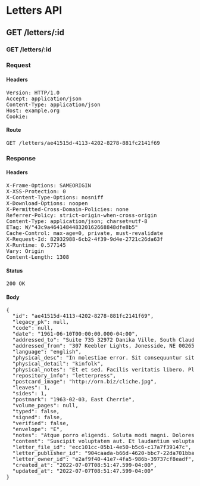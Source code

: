 # Letters API

## GET /letters/:id

### GET /letters/:id
### Request

#### Headers

<pre>Version: HTTP/1.0
Accept: application/json
Content-Type: application/json
Host: example.org
Cookie: </pre>

#### Route

<pre>GET /letters/ae41515d-4113-4202-8278-881fc2141f69</pre>

### Response

#### Headers

<pre>X-Frame-Options: SAMEORIGIN
X-XSS-Protection: 0
X-Content-Type-Options: nosniff
X-Download-Options: noopen
X-Permitted-Cross-Domain-Policies: none
Referrer-Policy: strict-origin-when-cross-origin
Content-Type: application/json; charset=utf-8
ETag: W/&quot;43c9a464148448320162668848dfe8b5&quot;
Cache-Control: max-age=0, private, must-revalidate
X-Request-Id: 82932988-6cb2-4f39-9d4e-2721c26da63f
X-Runtime: 0.577145
Vary: Origin
Content-Length: 1308</pre>

#### Status

<pre>200 OK</pre>

#### Body

<pre>{
  "id": "ae41515d-4113-4202-8278-881fc2141f69",
  "legacy_pk": null,
  "code": null,
  "date": "1961-06-10T00:00:00.000-04:00",
  "addressed_to": "Suite 735 32972 Danika Ville, South Claudio, MS 55975-8671",
  "addressed_from": "307 Keebler Lights, Jonesside, NE 00265",
  "language": "english",
  "physical_desc": "In molestiae error. Sit consequuntur sit. Quo voluptatum et.",
  "physical_detail": "kinfolk",
  "physical_notes": "Et et sed. Facilis veritatis libero. Placeat aliquid consequatur.",
  "repository_info": "letterpress",
  "postcard_image": "http://orn.biz/cliche.jpg",
  "leaves": 1,
  "sides": 1,
  "postmark": "1963-02-03, East Cherrie",
  "volume_pages": null,
  "typed": false,
  "signed": false,
  "verified": false,
  "envelope": "E",
  "notes": "Atque porro eligendi. Soluta modi magni. Dolores et ut.",
  "content": "Suscipit voluptatem aut. Et laudantium voluptatum. Sunt aspernatur rem. In nam in. Vel necessitatibus aut. Magni quasi tempora. Enim atque ducimus. Dolores eum totam. Ducimus vero magni. Et minima sit. Et nesciunt molestiae. Dignissimos quas illo. Eos cupiditate iste. Quae aliquid sunt.",
  "letter_file_id": "ecc101cc-05b1-4e50-b5c6-c17a7f39147c",
  "letter_publisher_id": "904caada-b66d-4620-bbc7-22da701bba6b",
  "letter_owner_id": "e2af9f40-41e7-4fa5-986b-39737cf8eadf",
  "created_at": "2022-07-07T08:51:47.599-04:00",
  "updated_at": "2022-07-07T08:51:47.599-04:00"
}</pre>
